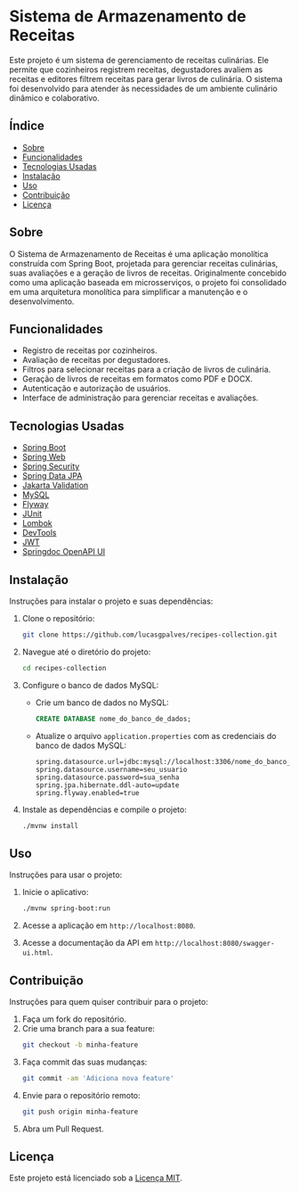 # Sistema de Armazenamento de Receitas

Este projeto é um sistema de gerenciamento de receitas culinárias. Ele permite que cozinheiros registrem receitas, degustadores avaliem as receitas e editores filtrem receitas para gerar livros de culinária. O sistema foi desenvolvido para atender às necessidades de um ambiente culinário dinâmico e colaborativo.

## Índice

- [Sobre](#sobre)
- [Funcionalidades](#funcionalidades)
- [Tecnologias Usadas](#tecnologias-usadas)
- [Instalação](#instalação)
- [Uso](#uso)
- [Contribuição](#contribuição)
- [Licença](#licença)

## Sobre

O Sistema de Armazenamento de Receitas é uma aplicação monolítica construída com Spring Boot, projetada para gerenciar receitas culinárias, suas avaliações e a geração de livros de receitas. Originalmente concebido como uma aplicação baseada em microsserviços, o projeto foi consolidado em uma arquitetura monolítica para simplificar a manutenção e o desenvolvimento.

## Funcionalidades

- Registro de receitas por cozinheiros.
- Avaliação de receitas por degustadores.
- Filtros para selecionar receitas para a criação de livros de culinária.
- Geração de livros de receitas em formatos como PDF e DOCX.
- Autenticação e autorização de usuários.
- Interface de administração para gerenciar receitas e avaliações.

## Tecnologias Usadas

- [Spring Boot](https://spring.io/projects/spring-boot)
- [Spring Web](https://docs.spring.io/spring-boot/docs/current/reference/html/web.html)
- [Spring Security](https://spring.io/projects/spring-security)
- [Spring Data JPA](https://spring.io/projects/spring-data-jpa)
- [Jakarta Validation](https://beanvalidation.org/)
- [MySQL](https://www.mysql.com/)
- [Flyway](https://flywaydb.org/)
- [JUnit](https://junit.org/junit5/)
- [Lombok](https://projectlombok.org/)
- [DevTools](https://docs.spring.io/spring-boot/docs/current/reference/html/using.html#using.devtools)
- [JWT](https://jwt.io/)
- [Springdoc OpenAPI UI](https://springdoc.org/)

## Instalação

Instruções para instalar o projeto e suas dependências:

1. Clone o repositório:
    ```bash
    git clone https://github.com/lucasgpalves/recipes-collection.git
    ```

2. Navegue até o diretório do projeto:
    ```bash
    cd recipes-collection
    ```

3. Configure o banco de dados MySQL:
    - Crie um banco de dados no MySQL:
      ```sql
      CREATE DATABASE nome_do_banco_de_dados;
      ```
    - Atualize o arquivo `application.properties` com as credenciais do banco de dados MySQL:
      ```properties
      spring.datasource.url=jdbc:mysql://localhost:3306/nome_do_banco_de_dados
      spring.datasource.username=seu_usuario
      spring.datasource.password=sua_senha
      spring.jpa.hibernate.ddl-auto=update
      spring.flyway.enabled=true
      ```

4. Instale as dependências e compile o projeto:
    ```bash
    ./mvnw install
    ```

## Uso

Instruções para usar o projeto:

1. Inicie o aplicativo:
    ```bash
    ./mvnw spring-boot:run
    ```

2. Acesse a aplicação em `http://localhost:8080`.

3. Acesse a documentação da API em `http://localhost:8080/swagger-ui.html`.

## Contribuição

Instruções para quem quiser contribuir para o projeto:

1. Faça um fork do repositório.
2. Crie uma branch para a sua feature:
    ```bash
    git checkout -b minha-feature
    ```
3. Faça commit das suas mudanças:
    ```bash
    git commit -am 'Adiciona nova feature'
    ```
4. Envie para o repositório remoto:
    ```bash
    git push origin minha-feature
    ```
5. Abra um Pull Request.

## Licença

Este projeto está licenciado sob a [Licença MIT](LICENSE).